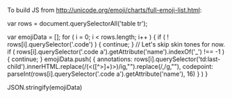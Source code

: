 To build JS from http://unicode.org/emoji/charts/full-emoji-list.html:

var rows = document.querySelectorAll('table tr');

var emojiData = [];
for ( i = 0; i < rows.length; i++ ) {
  if ( ! rows[i].querySelector('.code') ) {
    continue;
  }
  // Let's skip skin tones for now.
  if ( rows[i].querySelector('.code a').getAttribute('name').indexOf('_') !== -1 ) {
    continue;
  }
  emojiData.push( {
    annotations: rows[i].querySelector('td:last-child').innerHTML.replace(/(<([^>]+)>)/ig,"").replace(/,/g,""),
    codepoint: parseInt(rows[i].querySelector('.code a').getAttribute('name'), 16)
  } )
}

JSON.stringify(emojiData)
